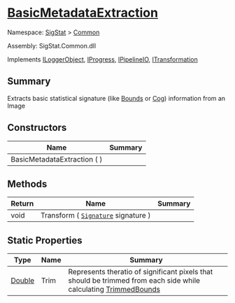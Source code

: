 # [BasicMetadataExtraction](./BasicMetadataExtraction.md)

Namespace: [SigStat]() > [Common](./README.md)

Assembly: SigStat.Common.dll

Implements [ILoggerObject](./ILoggerObject.md), [IProgress](./Helpers/IProgress.md), [IPipelineIO](./Pipeline/IPipelineIO.md), [ITransformation](./ITransformation.md)

## Summary
Extracts basic statistical signature (like [Bounds](https://github.com/hargitomi97/sigstat/tree/develop/docs/md/SigStat/Common/SigStat.Common.Features.Bounds.md) or [Cog](https://github.com/hargitomi97/sigstat/tree/develop/docs/md/SigStat/Common/SigStat.Common.Features.Cog.md)) information from an Image

## Constructors

| Name | Summary | 
| --- | --- | 
| BasicMetadataExtraction (  ) |  | 


## Methods

| Return | Name | Summary | 
| --- | --- | --- | 
| void | Transform ( [`Signature`](./Signature.md) signature ) |  | 


## Static Properties

| Type | Name | Summary | 
| --- | --- | --- | 
| [Double](https://docs.microsoft.com/en-us/dotnet/api/System.Double) | Trim | Represents theratio of significant pixels that should be trimmed  from each side while calculating [TrimmedBounds](https://github.com/hargitomi97/sigstat/tree/develop/docs/md/SigStat/Common/SigStat.Common.Features.TrimmedBounds.md) | 


